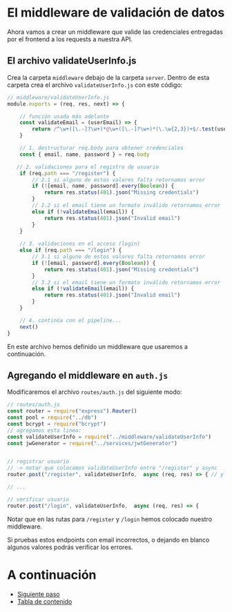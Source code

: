 # El middleware de validación de datos

Ahora vamos a crear un middleware que valide las credenciales entregadas por el frontend a los requests a nuestra API.

## El archivo validateUserInfo.js

Crea la carpeta `middleware` debajo de la carpeta `server`. Dentro de esta carpeta crea el archivo `validateUserInfo.js` con este código:

```javascript
// middleware/validateUserInfo.js
module.exports = (req, res, next) => {

    // función usada más adelante
    const validateEmail = (userEmail) => {
        return /^\w+([\.-]?\w+)*@\w+([\.-]?\w+)*(\.\w{2,3})+$/.test(userEmail)
    }

    // 1. destructurar req.body para obtener credenciales
    const { email, name, password } = req.body

   // 2. validaciones para el registro de usuario
    if (req.path === "/register") {
        // 2.1 si alguno de estos valores falta retornamos error
        if (![email, name, password].every(Boolean)) {
            return res.status(401).json("Missing credentials")
        } 
        // 2.2 si el email tiene un formato inválido retornamos error
        else if (!validateEmail(email)) {
            return res.status(401).json("Invalid email")
        }
    } 
    
    // 3. validaciones en el acceso (login)
    else if (req.path === "/login") {
        // 3.1 si alguno de estos valores falta retornamos error
        if (![email, password].every(Boolean)) {
            return res.status(401).json("Missing credentials")
        } 
        // 3.2 si el email tiene un formato inválido retornamos error
        else if (!validateEmail(email)) {
            return res.status(401).json("Invalid email")
        }
    }

    // 4. continúa con el pipeline...
    next()
}
```

En este archivo hemos definido un middleware que usaremos a continuación.

## Agregando el middleware en `auth.js`

Modificaremos el archivo `routes/auth.js` del siguiente modo:

```javascript
// routes/auth.js
const router = require("express").Router()
const pool = require("../db")
const bcrypt = require("bcrypt")
// agregamos esta linea:
const validateUserInfo = require("../middleware/validateUserInfo")
const jwGenerator = require("../services/jwtGenerator")


// registrar usuario
// -> notar que colocamos validateUserInfo entre "/register" y async
router.post("/register", validateUserInfo,  async (req, res) => { // y acá

// ...

// verificar usuario
router.post("/login", validateUserInfo,  async (req, res) => {
```

Notar que en las rutas para `/register` y `/login` hemos colocado nuestro middleware.

Si pruebas estos endpoints con email incorrectos, o dejando en blanco algunos valores podrás verificar los errores.

# A continuación 

- [Siguiente paso](STEP9.md)
- [Tabla de contenido](README.md#Primera-Parte)